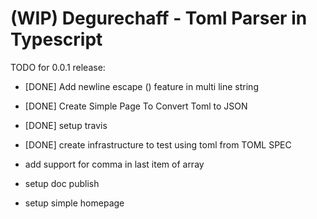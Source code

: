 (WIP) Degurechaff - Toml Parser in Typescript
=================

TODO for 0.0.1 release:

- [DONE] Add newline escape (\) feature in multi line string
- [DONE] Create Simple Page To Convert Toml to JSON
- [DONE] setup travis
- [DONE] create infrastructure to test using toml from TOML SPEC

- add support for comma in last item of array
- setup doc publish
- setup simple homepage
